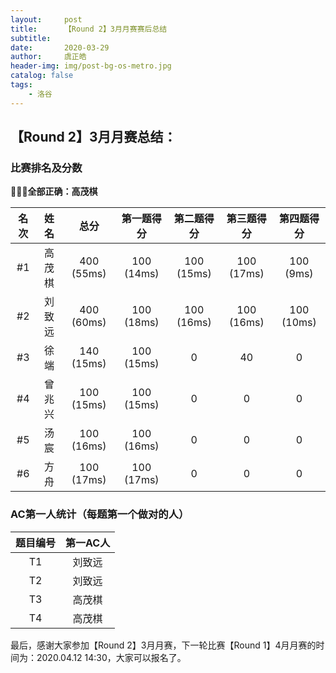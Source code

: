 ```yaml
---
layout:     post
title:      【Round 2】3月月赛赛后总结
subtitle:   
date:       2020-03-29
author:     虞正皓
header-img: img/post-bg-os-metro.jpg
catalog: false
tags:
    - 洛谷
---
```

## 【Round 2】3月月赛总结：

### 比赛排名及分数

🎉🎉🎉**全部正确：高茂棋**

| 名次 |  姓名   |    总分     | 第一题得分 | 第二题得分 | 第三题得分 | 第四题得分 |
| :--: | :-----: | :---------: | :--------: | :--------: | :--------: | :--------: |
|  #1  | 高茂棋  | 400  (55ms) | 100 (14ms) | 100 (15ms) | 100 (17ms) | 100 (9ms)  |
|  #2  | 刘致远  | 400 (60ms)  | 100 (18ms) | 100 (16ms) | 100 (16ms) | 100 (10ms) |
|  #3  | 徐  端  | 140 (15ms)  | 100 (15ms) |     0      |     40     |     0      |
|  #4  | 曾兆兴  | 100 (15ms)  | 100 (15ms) |     0      |     0      |     0      |
|  #5  | 汤  宸 | 100 (16ms)  | 100 (16ms) |     0      |     0      |     0      |
|  #6  | 方   舟 | 100 (17ms)  | 100 (17ms) |     0      |     0      |     0      |

### AC第一人统计（每题第一个做对的人）

| 题目编号 | 第一AC人 |
| :------: | :------: |
|    T1    |  刘致远  |
|    T2    |  刘致远  |
|    T3    |  高茂棋  |
|    T4    |  高茂棋  |

最后，感谢大家参加【Round 2】3月月赛，下一轮比赛【Round 1】4月月赛的时间为：2020.04.12 14:30，大家可以报名了。
